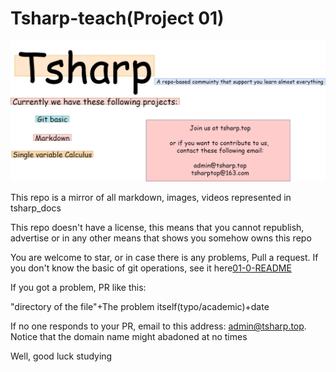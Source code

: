 # Tsharp-teach(Project 01)

![tsharp-en.png](01-icon/tsharp-en.png)

This repo is a mirror of all markdown, images, videos represented in tsharp_docs

This repo doesn't have a license, this means that you cannot republish, advertise or in any other means that shows you somehow owns this repo

You are welcome to star, or in case there is any problems, Pull a request. If you don't know the basic of git operations, see it here[01-0-README](01-0/README.md)

If you got a problem, PR like this:

"directory of the file"+The problem itself(typo/academic)+date

If no one responds to your PR, email to this address: admin@tsharp.top. Notice that the domain name might abadoned at no times

Well, good luck studying
